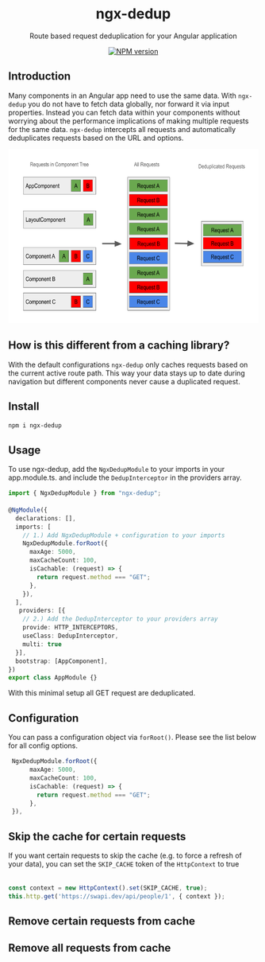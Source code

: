 <h1 align="center">ngx-dedup</h1>

<p align="center">
Route based request deduplication for your Angular application
</p>

<p align="center"><a href="https://www.npmjs.com/package/ngx-dedup"><img src="https://img.shields.io/npm/v/ngx-dedup?color=2c7dd1&amp;label=" alt="NPM version"></a></p>


## Introduction
Many components in an Angular app need to use the same data.
With `ngx-dedup` you do not have to fetch data globally, nor forward it via input properties. Instead you can fetch data within your components without worrying about the performance implications of making multiple requests for the same data.
`ngx-dedup` intercepts all requests and automatically deduplicates requests based on the URL and options.

<p align="center">
<img height="350" src="https://github.com/kasual1/ngx-star-port/blob/main/ngx-dedup-infographic.png" alt="Ngx Starport">
</p>

## How is this different from a caching library?
With the default configurations `ngx-dedup` only caches requests based on the current active route path. This way your data stays up to date during navigation but different components never cause a duplicated request.

## Install

```
npm i ngx-dedup
```
### 

## Usage

To use ngx-dedup, add the `NgxDedupModule` to your imports in your app.module.ts. and include the `DedupInterceptor` in the providers array.
```typescript
import { NgxDedupModule } from "ngx-dedup";

@NgModule({
  declarations: [],
  imports: [
    // 1.) Add NgxDedupModule + configuration to your imports
    NgxDedupModule.forRoot({
      maxAge: 5000,
      maxCacheCount: 100,
      isCachable: (request) => {
        return request.method === "GET";
      },
    }),
  ],
   providers: [{
    // 2.) Add the DedupInterceptor to your providers array
    provide: HTTP_INTERCEPTORS,
    useClass: DedupInterceptor,
    multi: true
  }],
  bootstrap: [AppComponent],
})
export class AppModule {}
```
With this minimal setup all GET request are deduplicated.

## Configuration
You can pass a configuration object via `forRoot()`. Please see the list below for all config options.
```typescript
 NgxDedupModule.forRoot({
      maxAge: 5000,
      maxCacheCount: 100,
      isCachable: (request) => {
        return request.method === "GET";
      },
 }),
```

## Skip the cache for certain requests
If you want certain requests to skip the cache (e.g. to force a refresh of your data), you can set the `SKIP_CACHE` token of the `HttpContext` to true
```typescript

const context = new HttpContext().set(SKIP_CACHE, true);
this.http.get('https://swapi.dev/api/people/1', { context });

```

## Remove certain requests from cache

## Remove all requests from cache
